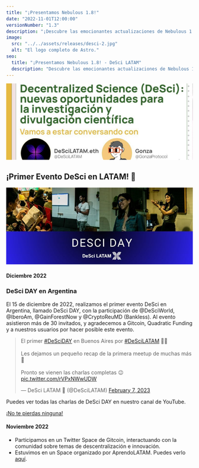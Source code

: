 ```yaml
---
title: "¡Presentamos Nebulous 1.8!"
date: "2022-11-01T12:00:00" 
versionNumber: "1.3"
description: "¡Descubre las emocionantes actualizaciones de Nebulous 1.8 en nuestro último changelog!"
image:
  src: "../../assets/releases/desci-2.jpg"
  alt: "El logo completo de Astro."
seo:
  title: "¡Presentamos Nebulous 1.8! - DeSci LATAM"
  description: "Descubre las emocionantes actualizaciones de Nebulous 1.8 en nuestro último changelog. ¡Mantente al tanto de todas las mejoras y eventos!"
---
```


![Lanzamiento de Nebulous 1.8](../../assets/releases/desci-2.jpg)
## ¡Primer Evento DeSci en LATAM! 🚀

![Lanzamiento de Nebulous 1.8](../../assets/releases/desci-6.jpg)


#### Diciembre 2022

### DeSci DAY en Argentina

El 15 de diciembre de 2022, realizamos el primer evento DeSci en Argentina, llamado DeSci DAY, con la participación de @DeSciWorld, @IberoAm, @GainForestNow y @CryptoReuMD (Bankless). Al evento asistieron más de 30 invitados, y agradecemos a Gitcoin, Quadratic Funding y a nuestros usuarios por hacer posible este evento. 

<blockquote class="twitter-tweet" data-theme="dark"><p lang="es" dir="ltr">El primer <a href="https://twitter.com/hashtag/DeSciDAY?src=hash&amp;ref_src=twsrc%5Etfw">#DeSciDAY</a> en Buenos Aires por <a href="https://twitter.com/hashtag/DeSciLATAM?src=hash&amp;ref_src=twsrc%5Etfw">#DeSciLATAM</a> 🧵🧬<br><br>Les dejamos un pequeño recap de la primera meetup de muchas más 📸<br><br>Pronto se vienen las charlas completas 😉 <a href="https://t.co/rVPxNWwUDW">pic.twitter.com/rVPxNWwUDW</a></p>&mdash; DeSci LATAM 🦋 (@DeSciLATAM) <a href="https://twitter.com/DeSciLATAM/status/1623015025693626397?ref_src=twsrc%5Etfw">February 7, 2023</a></blockquote> <script async src="https://platform.twitter.com/widgets.js" charset="utf-8"></script>

Puedes ver todas las charlas de DeSci DAY en nuestro canal de YouTube.

<a href="https://www.youtube.com/@descilatam" target="_blank">¡No te pierdas ninguna!</a>

#### Noviembre 2022

- Participamos en un Twitter Space de Gitcoin, interactuando con la comunidad sobre temas de descentralización e innovación.
- Estuvimos en un Space organizado por AprendoLATAM. Puedes verlo <a href="https://twitter.com/APRENDOlatam/status/1593625054981623810" target="_blank">aquí</a>.

